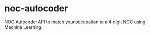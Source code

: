 # noc-autocoder
NOC Autocoder API to match your occupation to a 4-digit NOC using Machine Learning.
